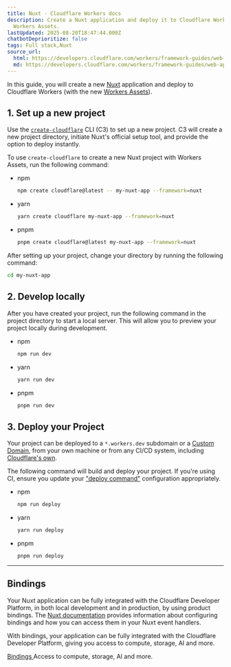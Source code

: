 ```yaml
---
title: Nuxt · Cloudflare Workers docs
description: Create a Nuxt application and deploy it to Cloudflare Workers with
  Workers Assets.
lastUpdated: 2025-08-20T18:47:44.000Z
chatbotDeprioritize: false
tags: Full stack,Nuxt
source_url:
  html: https://developers.cloudflare.com/workers/framework-guides/web-apps/more-web-frameworks/nuxt/
  md: https://developers.cloudflare.com/workers/framework-guides/web-apps/more-web-frameworks/nuxt/index.md
---
```


In this guide, you will create a new [Nuxt](https://nuxt.com/) application and deploy to Cloudflare Workers (with the new [Workers Assets](https://developers.cloudflare.com/workers/static-assets/)).

## 1. Set up a new project

Use the [`create-cloudflare`](https://www.npmjs.com/package/create-cloudflare) CLI (C3) to set up a new project. C3 will create a new project directory, initiate Nuxt's official setup tool, and provide the option to deploy instantly.

To use `create-cloudflare` to create a new Nuxt project with Workers Assets, run the following command:

* npm

  ```sh
  npm create cloudflare@latest -- my-nuxt-app --framework=nuxt
  ```

* yarn

  ```sh
  yarn create cloudflare my-nuxt-app --framework=nuxt
  ```

* pnpm

  ```sh
  pnpm create cloudflare@latest my-nuxt-app --framework=nuxt
  ```

After setting up your project, change your directory by running the following command:

```sh
cd my-nuxt-app
```

## 2. Develop locally

After you have created your project, run the following command in the project directory to start a local server. This will allow you to preview your project locally during development.

* npm

  ```sh
  npm run dev
  ```

* yarn

  ```sh
  yarn run dev
  ```

* pnpm

  ```sh
  pnpm run dev
  ```

## 3. Deploy your Project

Your project can be deployed to a `*.workers.dev` subdomain or a [Custom Domain](https://developers.cloudflare.com/workers/configuration/routing/custom-domains/), from your own machine or from any CI/CD system, including [Cloudflare's own](https://developers.cloudflare.com/workers/ci-cd/builds/).

The following command will build and deploy your project. If you're using CI, ensure you update your ["deploy command"](https://developers.cloudflare.com/workers/ci-cd/builds/configuration/#build-settings) configuration appropriately.

* npm

  ```sh
  npm run deploy
  ```

* yarn

  ```sh
  yarn run deploy
  ```

* pnpm

  ```sh
  pnpm run deploy
  ```

***

## Bindings

Your Nuxt application can be fully integrated with the Cloudflare Developer Platform, in both local development and in production, by using product bindings. The [Nuxt documentation](https://nitro.unjs.io/deploy/providers/cloudflare#direct-access-to-cloudflare-bindings) provides information about configuring bindings and how you can access them in your Nuxt event handlers.

With bindings, your application can be fully integrated with the Cloudflare Developer Platform, giving you access to compute, storage, AI and more.

[Bindings ](https://developers.cloudflare.com/workers/runtime-apis/bindings/)Access to compute, storage, AI and more.
